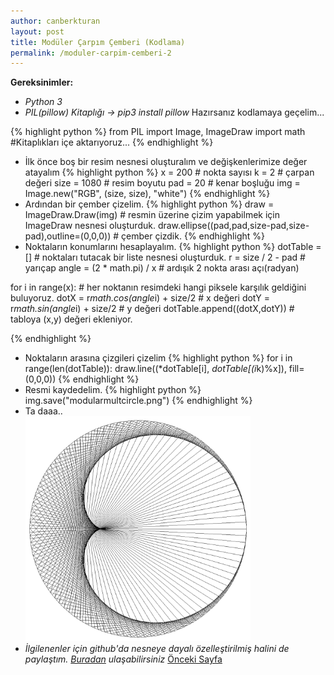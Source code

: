 ```yaml
---
author: canberkturan
layout: post
title: Modüler Çarpım Çemberi (Kodlama)
permalink: /moduler-carpim-cemberi-2
---
```

**Gereksinimler:**<br>
- _Python 3_
- _PIL(pillow) Kitaplığı -> pip3 install pillow_
Hazırsanız kodlamaya geçelim...

{% highlight python %}
from PIL import Image, ImageDraw
import math
#Kitaplıkları içe aktarıyoruz...
{% endhighlight %}

- İlk önce boş bir resim nesnesi oluşturalım ve değişkenlerimize değer atayalım
{% highlight python %}
x = 200 # nokta sayısı
k = 2 # çarpan değeri
size = 1080 # resim boyutu
pad = 20 # kenar boşluğu
img = Image.new("RGB", (size, size), "white")
{% endhighlight %}
- Ardından bir çember çizelim.
{% highlight python %}
draw = ImageDraw.Draw(img) # resmin üzerine çizim yapabilmek için ImageDraw nesnesi oluşturduk.
draw.ellipse((pad,pad,size-pad,size-pad),outline=(0,0,0)) # çember çizdik.
{% endhighlight %}
- Noktaların konumlarını hesaplayalım.
{% highlight python %} 
dotTable = [] # noktaları tutacak bir liste nesnesi oluşturduk.
r = size / 2 - pad # yarıçap
angle = (2 * math.pi) / x # ardışık 2 nokta arası açı(radyan)
    
for i in range(x): # her noktanın resimdeki hangi piksele karşılık geldiğini buluyoruz.
    dotX = r*math.cos(angle*i) + size/2 # x değeri
    dotY = r*math.sin(angle*i) + size/2 # y değeri
    dotTable.append((dotX,dotY)) # tabloya (x,y) değeri ekleniyor.
    
{% endhighlight %}
- Noktaların arasına çizgileri çizelim
{% highlight python %}
for i in range(len(dotTable)):
    draw.line((*dotTable[i], *dotTable[(i*k)%x]), fill=(0,0,0))
{% endhighlight %}
- Resmi kaydedelim.
{% highlight python %}
img.save("modularmultcircle.png")
{% endhighlight %}
- Ta daaa..
<br/><img src="/assets/modmultcircle.png" style="width: 360px; height:auto"/>
- _İlgilenenler için github'da nesneye dayalı özelleştirilmiş halini de paylaştım. <a href="https://github.com/canberkturan/PythonProjects/blob/master/ModularMultiplicationCircle.py">Buradan</a> ulaşabilirsiniz_
<a href="/moduler-carpim-cemberi">Önceki Sayfa</a>
